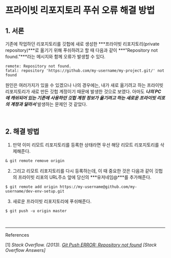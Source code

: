 # 프라이빗 리포지토리 푸쉬 오류 해결 방법

## 1. 서론

기존에 작업하던 리포지토리를 깃헙에 새로 생성한 ***프라이빗 리포지토리(private repository)***로 옮기기 위해 푸쉬하려고 할 때 다음과 같이 ***\"Repository not found.\"***라는 메시지와 함께 오류가 발생할 수 있다.

```
remote: Repository not found.
fatal: repository 'https://github.com/my-username/my-project.git/' not found
```

원인은 여러가지가 있을 수 있겠으나 나의 경우에는, 내가 새로 옮기려고 하는 프라이빗 리포지토리가 새로 만든 깃헙 계정이기 때문에 발생한 것으로 보였다. 아마도 ***나의 PC에 캐쉬되어 있는 기존에 사용하던 깃헙 계정 정보가 옮기려고 하는 새로운 프라이빗 리포의 계정과 달라서*** 발생하는 문제인 것 같았다.

<br/>

## 2. 해결 방법

1) 만약 이미 리모트 리포지토리를 등록한 상태라면 우선 해당 리모트 리포지토리를 삭제해준다.

```console
& git remote remove origin
```

2) 그리고 리모트 리포지토리를 다시 등록하는데, 이 때 중요한 것은 다음과 같이 깃헙의 프라이빗 리포의 URL주소 앞에 당신의 ***유저네임@***를 추가해준다.

```console
$ git remote add origin https://my-username@github.com/my-username/dev-env-setup.git
```

3) 새로운 프라이빗 리포지토리에 푸쉬해준다.

```console
$ git push -u origin master
```

<br/>

---

References

[1] *Stack Overflow. (2013). [Git Push ERROR: Repository not found](https://stackoverflow.com/questions/10116373/git-push-error-repository-not-found) [Stack Overflow Answers]*
